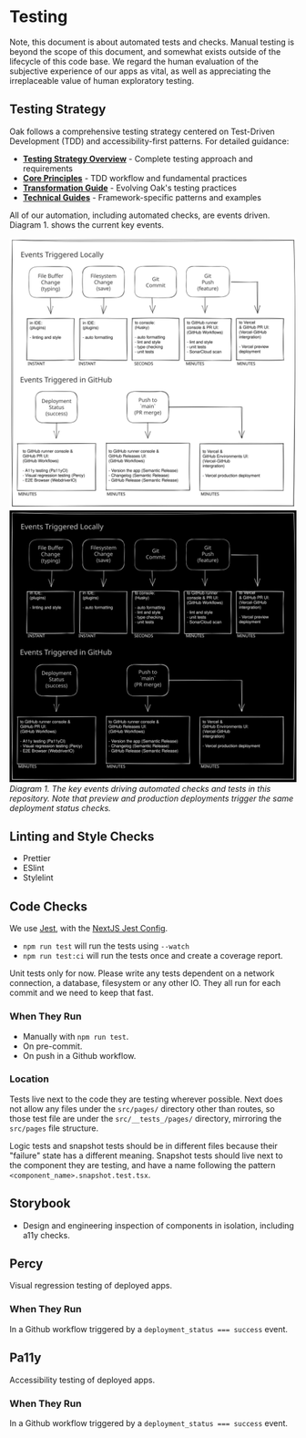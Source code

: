 # Testing

Note, this document is about automated tests and checks. Manual testing is beyond the scope of this document, and somewhat exists outside of the lifecycle of this code base. We regard the human evaluation of the subjective experience of our apps as vital, as well as appreciating the irreplaceable value of human exploratory testing.

## Testing Strategy

Oak follows a comprehensive testing strategy centered on Test-Driven Development (TDD) and accessibility-first patterns. For detailed guidance:

- **[Testing Strategy Overview](./testing-strategy/index.md)** - Complete testing approach and requirements
- **[Core Principles](./testing-strategy/core-principles.md)** - TDD workflow and fundamental practices
- **[Transformation Guide](./testing-strategy/transformation-guide.md)** - Evolving Oak's testing practices
- **[Technical Guides](./testing-strategy/)** - Framework-specific patterns and examples

All of our automation, including automated checks, are events driven. Diagram 1. shows the current key events.

![Key events driving automated checks in this repository](./images/sdlc_events.excalidraw.svg#gh-light-mode-only)
![Key events driving automated checks in this repository](./images/sdlc_events_dark.excalidraw.svg#gh-dark-mode-only)
_Diagram 1. The key events driving automated checks and tests in this repository. Note that preview and production deployments trigger the same deployment status checks._

## Linting and Style Checks

- Prettier
- ESlint
- Stylelint

## Code Checks

We use [Jest](https://jestjs.io/), with the [NextJS Jest Config](../jest.config.js).

- `npm run test` will run the tests using `--watch`
- `npm run test:ci` will run the tests once and create a coverage report.

Unit tests only for now. Please write any tests dependent on a network connection, a database, filesystem or any other IO. They all run for each commit and we need to keep that fast.

### When They Run

- Manually with `npm run test`.
- On pre-commit.
- On push in a Github workflow.

### Location

Tests live next to the code they are testing wherever possible. Next does not allow any files under the `src/pages/` directory other than routes, so those test file are under the `src/__tests_/pages/` directory, mirroring the `src/pages` file structure.

Logic tests and snapshot tests should be in different files because their "failure" state has a different meaning. Snapshot tests should live next to the component they are testing, and have a name following the pattern `<component_name>.snapshot.test.tsx`.

## Storybook

- Design and engineering inspection of components in isolation, including a11y checks.

## Percy

Visual regression testing of deployed apps.

### When They Run

In a Github workflow triggered by a `deployment_status === success` event.

## Pa11y

Accessibility testing of deployed apps.

### When They Run

In a Github workflow triggered by a `deployment_status === success` event.
